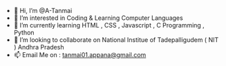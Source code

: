 - 👋 Hi, I’m @A-Tanmai
- 👀 I’m interested in Coding & Learning Computer Languages
- 🌱 I’m currently learning HTML , CSS , Javascript , C Programming , Python
- 💞️ I’m looking to collaborate on National Institue of Tadepalligudem ( NIT ) Andhra Pradesh
- 📫 Email Me on : tanmai01.appana@gmail.com

<!---
A-Tanmai/A-Tanmai is a ✨ special ✨ repository because its `README.md` (this file) appears on your GitHub profile.
You can click the Preview link to take a look at your changes.
--->
